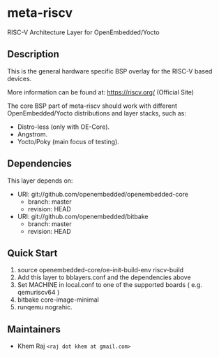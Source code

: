 # meta-riscv
RISC-V Architecture Layer for OpenEmbedded/Yocto


## Description

This is the general hardware specific BSP overlay for the RISC-V based devices.

More information can be found at: <https://riscv.org/> (Official Site)

The core BSP part of meta-riscv should work with different
OpenEmbedded/Yocto distributions and layer stacks, such as:

* Distro-less (only with OE-Core).
* Angstrom.
* Yocto/Poky (main focus of testing).

## Dependencies

This layer depends on:

* URI: git://github.com/openembedded/openembedded-core
  * branch: master
  * revision: HEAD
* URI: git://github.com/openembedded/bitbake
  * branch: master
  * revision: HEAD

## Quick Start

1. source openembedded-core/oe-init-build-env riscv-build
2. Add this layer to bblayers.conf and the dependencies above
3. Set MACHINE in local.conf to one of the supported boards ( e.g. qemuriscv64 )
4. bitbake core-image-minimal
6. runqemu nograhic.

## Maintainers

* Khem Raj `<raj dot khem at gmail.com>`

